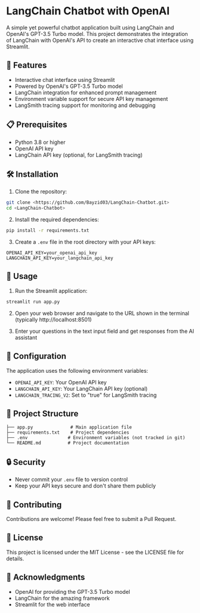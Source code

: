 # LangChain Chatbot with OpenAI

A simple yet powerful chatbot application built using LangChain and OpenAI's GPT-3.5 Turbo model. This project demonstrates the integration of LangChain with OpenAI's API to create an interactive chat interface using Streamlit.

## 🚀 Features

- Interactive chat interface using Streamlit
- Powered by OpenAI's GPT-3.5 Turbo model
- LangChain integration for enhanced prompt management
- Environment variable support for secure API key management
- LangSmith tracing support for monitoring and debugging

## 📋 Prerequisites

- Python 3.8 or higher
- OpenAI API key
- LangChain API key (optional, for LangSmith tracing)

## 🛠️ Installation

1. Clone the repository:
```bash
git clone <https://github.com/Bayzid03/LangChain-Chatbot.git>
cd <LangChain-Chatbot>
```

2. Install the required dependencies:
```bash
pip install -r requirements.txt
```

3. Create a `.env` file in the root directory with your API keys:
```
OPENAI_API_KEY=your_openai_api_key
LANGCHAIN_API_KEY=your_langchain_api_key
```

## 🚀 Usage

1. Run the Streamlit application:
```bash
streamlit run app.py
```

2. Open your web browser and navigate to the URL shown in the terminal (typically http://localhost:8501)

3. Enter your questions in the text input field and get responses from the AI assistant

## 🔧 Configuration

The application uses the following environment variables:
- `OPENAI_API_KEY`: Your OpenAI API key
- `LANGCHAIN_API_KEY`: Your LangChain API key (optional)
- `LANGCHAIN_TRACING_V2`: Set to "true" for LangSmith tracing

## 📝 Project Structure

```
├── app.py              # Main application file
├── requirements.txt    # Project dependencies
├── .env               # Environment variables (not tracked in git)
└── README.md          # Project documentation
```

## 🔒 Security

- Never commit your `.env` file to version control
- Keep your API keys secure and don't share them publicly

## 🤝 Contributing

Contributions are welcome! Please feel free to submit a Pull Request.

## 📄 License

This project is licensed under the MIT License - see the LICENSE file for details.

## 🙏 Acknowledgments

- OpenAI for providing the GPT-3.5 Turbo model
- LangChain for the amazing framework
- Streamlit for the web interface 
